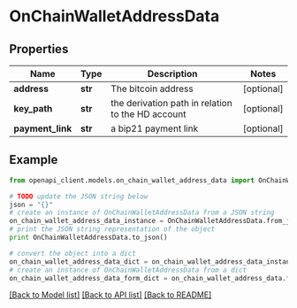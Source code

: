 # OnChainWalletAddressData


## Properties
Name | Type | Description | Notes
------------ | ------------- | ------------- | -------------
**address** | **str** | The bitcoin address | [optional] 
**key_path** | **str** | the derivation path in relation to the HD account | [optional] 
**payment_link** | **str** | a bip21 payment link | [optional] 

## Example

```python
from openapi_client.models.on_chain_wallet_address_data import OnChainWalletAddressData

# TODO update the JSON string below
json = "{}"
# create an instance of OnChainWalletAddressData from a JSON string
on_chain_wallet_address_data_instance = OnChainWalletAddressData.from_json(json)
# print the JSON string representation of the object
print OnChainWalletAddressData.to_json()

# convert the object into a dict
on_chain_wallet_address_data_dict = on_chain_wallet_address_data_instance.to_dict()
# create an instance of OnChainWalletAddressData from a dict
on_chain_wallet_address_data_form_dict = on_chain_wallet_address_data.from_dict(on_chain_wallet_address_data_dict)
```
[[Back to Model list]](../README.md#documentation-for-models) [[Back to API list]](../README.md#documentation-for-api-endpoints) [[Back to README]](../README.md)


